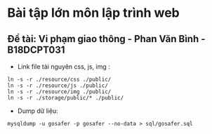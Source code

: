 # Bài tập lớn môn lập trình web

## Đề tài: Vi phạm giao thông - Phan Văn Bình - B18DCPT031

- Link file tài nguyên css, js, img :
```
ln -s -r ./resource/css ./public/
ln -s -r ./resource/js ./public/
ln -s -r ./resource/img ./public/
ln -s -r ./storage/public/* ./public/
```

- Dump dữ liệu:
```
mysqldump -u gosafer -p gosafer --no-data > sql/gosafer.sql
```
